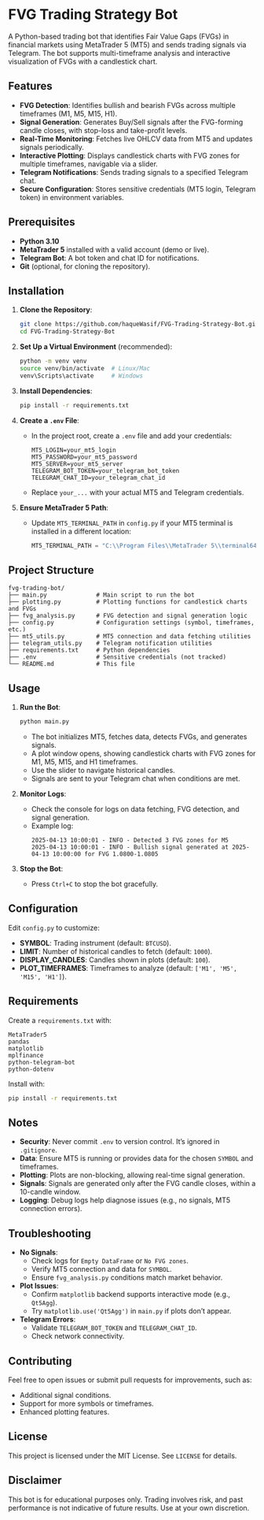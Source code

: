 # FVG Trading Strategy Bot

A Python-based trading bot that identifies Fair Value Gaps (FVGs) in financial markets using MetaTrader 5 (MT5) and sends trading signals via Telegram. The bot supports multi-timeframe analysis and interactive visualization of FVGs with a candlestick chart.

## Features
- **FVG Detection**: Identifies bullish and bearish FVGs across multiple timeframes (M1, M5, M15, H1).
- **Signal Generation**: Generates Buy/Sell signals after the FVG-forming candle closes, with stop-loss and take-profit levels.
- **Real-Time Monitoring**: Fetches live OHLCV data from MT5 and updates signals periodically.
- **Interactive Plotting**: Displays candlestick charts with FVG zones for multiple timeframes, navigable via a slider.
- **Telegram Notifications**: Sends trading signals to a specified Telegram chat.
- **Secure Configuration**: Stores sensitive credentials (MT5 login, Telegram token) in environment variables.

## Prerequisites
- **Python 3.10**
- **MetaTrader 5** installed with a valid account (demo or live).
- **Telegram Bot**: A bot token and chat ID for notifications.
- **Git** (optional, for cloning the repository).

## Installation

1. **Clone the Repository**:
   ```bash
   git clone https://github.com/haqueWasif/FVG-Trading-Strategy-Bot.git
   cd FVG-Trading-Strategy-Bot
   ```

2. **Set Up a Virtual Environment** (recommended):
   ```bash
   python -m venv venv
   source venv/bin/activate  # Linux/Mac
   venv\Scripts\activate     # Windows
   ```

3. **Install Dependencies**:
   ```bash
   pip install -r requirements.txt
   ```

4. **Create a `.env` File**:
   - In the project root, create a `.env` file and add your credentials:
     ```env
     MT5_LOGIN=your_mt5_login
     MT5_PASSWORD=your_mt5_password
     MT5_SERVER=your_mt5_server
     TELEGRAM_BOT_TOKEN=your_telegram_bot_token
     TELEGRAM_CHAT_ID=your_telegram_chat_id
     ```
   - Replace `your_...` with your actual MT5 and Telegram credentials.

5. **Ensure MetaTrader 5 Path**:
   - Update `MT5_TERMINAL_PATH` in `config.py` if your MT5 terminal is installed in a different location:
     ```python
     MT5_TERMINAL_PATH = "C:\\Program Files\\MetaTrader 5\\terminal64.exe"
     ```

## Project Structure
```
fvg-trading-bot/
├── main.py              # Main script to run the bot
├── plotting.py          # Plotting functions for candlestick charts and FVGs
├── fvg_analysis.py      # FVG detection and signal generation logic
├── config.py            # Configuration settings (symbol, timeframes, etc.)
├── mt5_utils.py         # MT5 connection and data fetching utilities
├── telegram_utils.py    # Telegram notification utilities
├── requirements.txt     # Python dependencies
├── .env                 # Sensitive credentials (not tracked)
└── README.md            # This file
```

## Usage

1. **Run the Bot**:
   ```bash
   python main.py
   ```
   - The bot initializes MT5, fetches data, detects FVGs, and generates signals.
   - A plot window opens, showing candlestick charts with FVG zones for M1, M5, M15, and H1 timeframes.
   - Use the slider to navigate historical candles.
   - Signals are sent to your Telegram chat when conditions are met.

2. **Monitor Logs**:
   - Check the console for logs on data fetching, FVG detection, and signal generation.
   - Example log:
     ```
     2025-04-13 10:00:01 - INFO - Detected 3 FVG zones for M5
     2025-04-13 10:00:01 - INFO - Bullish signal generated at 2025-04-13 10:00:00 for FVG 1.0800-1.0805
     ```

3. **Stop the Bot**:
   - Press `Ctrl+C` to stop the bot gracefully.

## Configuration
Edit `config.py` to customize:
- **SYMBOL**: Trading instrument (default: `BTCUSD`).
- **LIMIT**: Number of historical candles to fetch (default: `1000`).
- **DISPLAY_CANDLES**: Candles shown in plots (default: `100`).
- **PLOT_TIMEFRAMES**: Timeframes to analyze (default: `['M1', 'M5', 'M15', 'H1']`).

## Requirements
Create a `requirements.txt` with:
```
MetaTrader5
pandas
matplotlib
mplfinance
python-telegram-bot
python-dotenv
```

Install with:
```bash
pip install -r requirements.txt
```

## Notes
- **Security**: Never commit `.env` to version control. It’s ignored in `.gitignore`.
- **Data**: Ensure MT5 is running or provides data for the chosen `SYMBOL` and timeframes.
- **Plotting**: Plots are non-blocking, allowing real-time signal generation.
- **Signals**: Signals are generated only after the FVG candle closes, within a 10-candle window.
- **Logging**: Debug logs help diagnose issues (e.g., no signals, MT5 connection errors).

## Troubleshooting
- **No Signals**:
  - Check logs for `Empty DataFrame` or `No FVG zones`.
  - Verify MT5 connection and data for `SYMBOL`.
  - Ensure `fvg_analysis.py` conditions match market behavior.
- **Plot Issues**:
  - Confirm `matplotlib` backend supports interactive mode (e.g., `Qt5Agg`).
  - Try `matplotlib.use('Qt5Agg')` in `main.py` if plots don’t appear.
- **Telegram Errors**:
  - Validate `TELEGRAM_BOT_TOKEN` and `TELEGRAM_CHAT_ID`.
  - Check network connectivity.

## Contributing
Feel free to open issues or submit pull requests for improvements, such as:
- Additional signal conditions.
- Support for more symbols or timeframes.
- Enhanced plotting features.

## License
This project is licensed under the MIT License. See `LICENSE` for details.

## Disclaimer
This bot is for educational purposes only. Trading involves risk, and past performance is not indicative of future results. Use at your own discretion.
```
